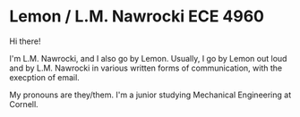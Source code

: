 <html>
<body>
<h1>Lemon / L.M. Nawrocki ECE 4960</h1>
<p>Hi there! </p>
<p>I'm L.M. Nawrocki, and I also go by Lemon. Usually, I go by Lemon out loud and by L.M. Nawrocki in various written forms of communication, with the execption of email.

My pronouns are they/them.
I'm a junior studying Mechanical Engineering at Cornell.</p>
</body>
</html>